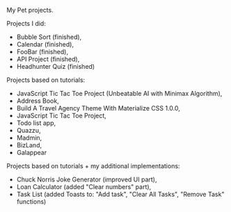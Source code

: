 
My Pet projects.  

Projects I did:  
- Bubble Sort (finished),  
- Calendar (finished),  
- FooBar (finished),  
- API Project (finished),  
- Headhunter Quiz (finished)  

Projects based on tutorials:  
- JavaScript Tic Tac Toe Project (Unbeatable AI with Minimax Algorithm),  
- Address Book,  
- Build A Travel Agency Theme With Materialize CSS 1.0.0,  
- JavaScript Tic Tac Toe Project,  
- Todo list app,  
- Quazzu,  
- Madmin,  
- BizLand,  
- Galappear  

Projects based on tutorials + my additional implementations:
- Chuck Norris Joke Generator (improved UI part),  
- Loan Calculator (added "Clear numbers" part),  
- Task List (added Toasts to: "Add task", "Clear All Tasks", "Remove Task" functions)
